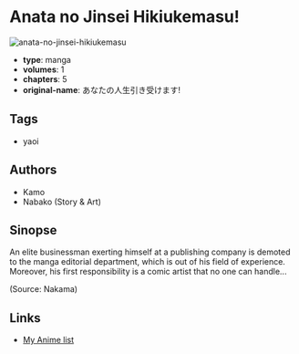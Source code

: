 # Anata no Jinsei Hikiukemasu!

![anata-no-jinsei-hikiukemasu](https://cdn.myanimelist.net/images/manga/3/24517.jpg)

-   **type**: manga
-   **volumes**: 1
-   **chapters**: 5
-   **original-name**: あなたの人生引き受けます!

## Tags

-   yaoi

## Authors

-   Kamo
-   Nabako (Story & Art)

## Sinopse

An elite businessman exerting himself at a publishing company is demoted to the manga editorial department, which is out of his field of experience. Moreover, his first responsibility is a comic artist that no one can handle...

(Source: Nakama)

## Links

-   [My Anime list](https://myanimelist.net/manga/16598/Anata_no_Jinsei_Hikiukemasu)
